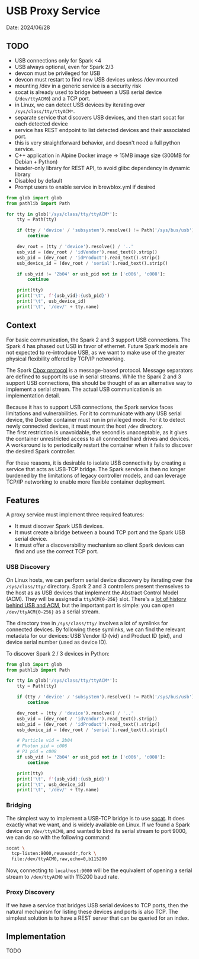 # USB Proxy Service

Date: 2024/06/28

## TODO

- USB connections only for Spark <4
- USB always optional, even for Spark 2/3
- devcon must be privileged for USB
- devcon must restart to find new USB devices unless /dev mounted
- mounting /dev in a generic service is a security risk
- socat is already used to bridge between a USB serial device (`/dev/ttyACM0`) and a TCP port.
- in Linux, we can detect USB devices by iterating over `/sys/class/tty/ttyACM*`.
- separate service that discovers USB devices, and then start socat for each detected device
- service has REST endpoint to list detected devices and their associated port.
- this is very straightforward behavior, and doesn't need a full python service.
- C++ application in Alpine Docker image -> 15MB image size (300MB for Debian + Python)
- header-only library for REST API, to avoid glibc dependency in dynamic library
- Disabled by default
- Prompt users to enable service in brewblox.yml if desired

```python
from glob import glob
from pathlib import Path

for tty in glob('/sys/class/tty/ttyACM*'):
    tty = Path(tty)

    if (tty / 'device' / 'subsystem').resolve() != Path('/sys/bus/usb'):
        continue

    dev_root = (tty / 'device').resolve() / '..'
    usb_vid = (dev_root / 'idVendor').read_text().strip()
    usb_pid = (dev_root / 'idProduct').read_text().strip()
    usb_device_id = (dev_root / 'serial').read_text().strip()

    if usb_vid != '2b04' or usb_pid not in ['c006', 'c008']:
        continue

    print(tty)
    print('\t', f'{usb_vid}:{usb_pid}')
    print('\t', usb_device_id)
    print('\t', '/dev/' + tty.name)
```

## Context

For basic communication, the Spark 2 and 3 support USB connections.
The Spark 4 has phased out USB in favor of ethernet.
Future Spark models are not expected to re-introduce USB,
as we want to make use of the greater physical flexibility offered by TCP/IP networking.

The Spark [Cbox protocol](../reference/cbox.md) is a message-based protocol.
Message separators are defined to support its use in serial streams.
While the Spark 2 and 3 support USB connections, this should be thought of
as an alternative way to implement a serial stream.
The actual USB communication is an implementation detail.

Because it has to support USB connections, the Spark service faces limitations and vulnerabilities.
For it to communicate with any USB serial device, the Docker container must run
in privileged mode.
For it to detect newly connected devices, it must mount the host `/dev` directory.\
The first restriction is unavoidable, the second is unacceptable,
as it gives the container unrestricted access to all connected hard drives and devices.\
A workaround is to periodically restart the container when it fails to discover the desired Spark controller.

For these reasons, it is desirable to isolate USB connectivity by creating a service
that acts as USB-TCP bridge.
The Spark service is then no longer burdened by the limitations of legacy controller models,
and can leverage TCP/IP networking to enable more flexible container deployment.

## Features

A proxy service must implement three required features:

- It must discover Spark USB devices.
- It must create a bridge between a bound TCP port and the Spark USB serial device.
- It must offer a discoverability mechanism so client Spark devices can find and use the correct TCP port.

### USB Discovery

On Linux hosts, we can perform serial device discovery by iterating over the `/sys/class/tty/` directory.
Spark 2 and 3 controllers present themselves to the host as as USB devices that implement the Abstract Control Model (ACM).
They will be assigned a `ttyACM{0-256}` slot.
There's a [lot of history behind USB and ACM](https://rfc1149.net/blog/2013/03/05/what-is-the-difference-between-devttyusbx-and-devttyacmx/),
but the important part is simple: you can open `/dev/ttyACM{0-256}` as a serial stream.

The directory tree in `/sys/class/tty/` involves a lot of symlinks for connected devices.
By following these symlinks, we can find the relevant metadata for our devices:
USB Vendor ID (vid) and Product ID (pid), and device serial number (used as device ID).

To discover Spark 2 / 3 devices in Python:

```python
from glob import glob
from pathlib import Path

for tty in glob('/sys/class/tty/ttyACM*'):
    tty = Path(tty)

    if (tty / 'device' / 'subsystem').resolve() != Path('/sys/bus/usb'):
        continue

    dev_root = (tty / 'device').resolve() / '..'
    usb_vid = (dev_root / 'idVendor').read_text().strip()
    usb_pid = (dev_root / 'idProduct').read_text().strip()
    usb_device_id = (dev_root / 'serial').read_text().strip()

    # Particle vid = 2b04
    # Photon pid = c006
    # P1 pid = c008
    if usb_vid != '2b04' or usb_pid not in ['c006', 'c008']:
        continue

    print(tty)
    print('\t', f'{usb_vid}:{usb_pid}')
    print('\t', usb_device_id)
    print('\t', '/dev/' + tty.name)
```

### Bridging

The simplest way to implement a USB-TCP bridge is to use [socat](https://linux.die.net/man/1/socat).
It does exactly what we want, and is widely available on Linux.
If we found a Spark device on `/dev/ttyACM0`, and wanted to bind its serial stream to port 9000,
we can do so with the following command:

```sh
socat \
  tcp-listen:9000,reuseaddr,fork \
  file:/dev/ttyACM0,raw,echo=0,b115200
```

Now, connecting to `localhost:9000` will be the equivalent of
opening a serial stream to `/dev/ttyACM0` with 115200 baud rate.

### Proxy Discovery

If we have a service that bridges USB serial devices to TCP ports,
then the natural mechanism for listing these devices and ports is also TCP.
The simplest solution is to have a REST server that can be queried for an index.

## Implementation

TODO
